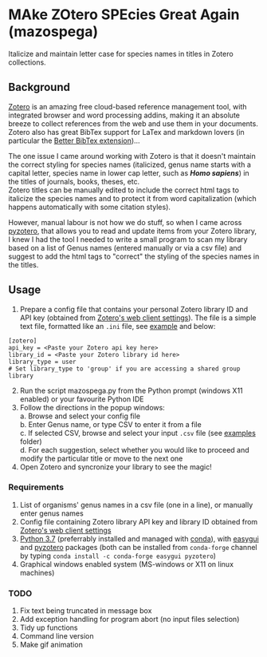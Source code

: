 # MAke ZOtero SPEcies Great Again (mazospega)
Italicize and maintain letter case for species names in titles in Zotero collections.

## Background
[Zotero](https://www.zotero.org/) is an amazing free cloud-based reference management tool, with integrated browser and word processing addins, making it an absolute breeze to collect references from the web and use them in your documents. 
Zotero also has great BibTex support for LaTex and markdown lovers (in particular the [Better BibTex extension](https://retorque.re/zotero-better-bibtex/))... 

The one issue I came around working with Zotero is that it doesn't maintain the correct styling for species names (italicized, genus name starts with a capital letter, species name in lower cap letter, such as **_Homo sapiens_**) in the titles of journals, books, theses, etc.  
Zotero titles can be manually edited to include the correct html tags to italicize the species names and to protect it from word capitalization (which happens automatically with some citation styles).  

However, manual labour is not how we do stuff, so when I came across [pyzotero](https://pyzotero.readthedocs.io/en/latest/#), that allows you to read and update items from your Zotero library, I knew I had the tool I needed to write a small program to scan my library based on a list of Genus names (entered manually or via a csv file) and suggest to add the html tags to "correct" the styling of the species names in the titles.

## Usage
1. Prepare a config file that contains your personal Zotero library ID and API key (obtained from [Zotero's web client settings](https://www.zotero.org/settings/keys)). The file is a simple text file, formatted like an `.ini` file, see [example](config/.zoterorc) and below:  
```
[zotero]
api_key = <Paste your Zotero api key here>
library_id = <Paste your Zotero library id here>
library_type = user
# Set library_type to 'group' if you are accessing a shared group library
```
2. Run the script mazospega.py from the Python prompt (windows X11 enabled) or your favourite Python IDE
3. Follow the directions in the popup windows:  
	a. Browse and select your config file  
	b. Enter Genus name, or type CSV to enter it from a file  
	c. If selected CSV, browse and select your input `.csv` file (see [examples](examples/) folder)  
	d. For each suggestion, select whether you would like to proceed and modify the particular title or move to the next one  
4. Open Zotero and syncronize your library to see the magic!

### Requirements
1. List of organisms' genus names in a csv file (one in a line), or manually enter genus names
2. Config file containing Zotero library API key and library ID obtained from [Zotero's web client settings](https://www.zotero.org/settings/keys) 
3. [Python 3.7](https://www.python.org/downloads/) (preferrably installed and managed with [conda](https://docs.conda.io/en/latest/miniconda.html)), with [easygui](https://github.com/robertlugg/easygui) and [pyzotero](https://pyzotero.readthedocs.io/en/latest/#) packages (both can be installed from `conda-forge` channel by typing `conda install -c conda-forge easygui pyzotero`) 
4. Graphical windows enabled system (MS-windows or X11 on linux machines)

### TODO
1. Fix text being truncated in message box
2. Add exception handling for program abort (no input files selection)
3. Tidy up functions
4. Command line version
5. Make gif animation 
